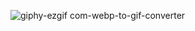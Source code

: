 ![giphy-ezgif com-webp-to-gif-converter](https://github.com/user-attachments/assets/9868b86d-5576-4017-8ab3-cf73377479fc)





